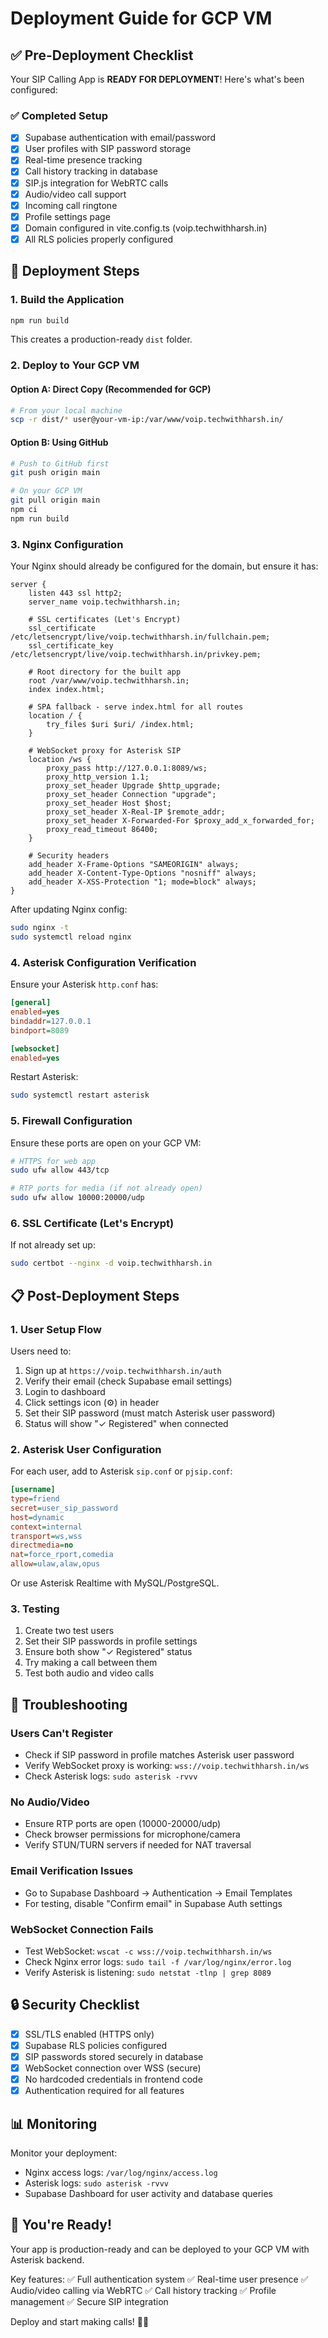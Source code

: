 # Deployment Guide for GCP VM

## ✅ Pre-Deployment Checklist

Your SIP Calling App is **READY FOR DEPLOYMENT**! Here's what's been configured:

### ✅ Completed Setup
- [x] Supabase authentication with email/password
- [x] User profiles with SIP password storage
- [x] Real-time presence tracking
- [x] Call history tracking in database
- [x] SIP.js integration for WebRTC calls
- [x] Audio/video call support
- [x] Incoming call ringtone
- [x] Profile settings page
- [x] Domain configured in vite.config.ts (voip.techwithharsh.in)
- [x] All RLS policies properly configured

## 🚀 Deployment Steps

### 1. Build the Application

```bash
npm run build
```

This creates a production-ready `dist` folder.

### 2. Deploy to Your GCP VM

#### Option A: Direct Copy (Recommended for GCP)
```bash
# From your local machine
scp -r dist/* user@your-vm-ip:/var/www/voip.techwithharsh.in/
```

#### Option B: Using GitHub
```bash
# Push to GitHub first
git push origin main

# On your GCP VM
git pull origin main
npm ci
npm run build
```

### 3. Nginx Configuration

Your Nginx should already be configured for the domain, but ensure it has:

```nginx
server {
    listen 443 ssl http2;
    server_name voip.techwithharsh.in;

    # SSL certificates (Let's Encrypt)
    ssl_certificate /etc/letsencrypt/live/voip.techwithharsh.in/fullchain.pem;
    ssl_certificate_key /etc/letsencrypt/live/voip.techwithharsh.in/privkey.pem;

    # Root directory for the built app
    root /var/www/voip.techwithharsh.in;
    index index.html;

    # SPA fallback - serve index.html for all routes
    location / {
        try_files $uri $uri/ /index.html;
    }

    # WebSocket proxy for Asterisk SIP
    location /ws {
        proxy_pass http://127.0.0.1:8089/ws;
        proxy_http_version 1.1;
        proxy_set_header Upgrade $http_upgrade;
        proxy_set_header Connection "upgrade";
        proxy_set_header Host $host;
        proxy_set_header X-Real-IP $remote_addr;
        proxy_set_header X-Forwarded-For $proxy_add_x_forwarded_for;
        proxy_read_timeout 86400;
    }

    # Security headers
    add_header X-Frame-Options "SAMEORIGIN" always;
    add_header X-Content-Type-Options "nosniff" always;
    add_header X-XSS-Protection "1; mode=block" always;
}
```

After updating Nginx config:
```bash
sudo nginx -t
sudo systemctl reload nginx
```

### 4. Asterisk Configuration Verification

Ensure your Asterisk `http.conf` has:

```ini
[general]
enabled=yes
bindaddr=127.0.0.1
bindport=8089

[websocket]
enabled=yes
```

Restart Asterisk:
```bash
sudo systemctl restart asterisk
```

### 5. Firewall Configuration

Ensure these ports are open on your GCP VM:
```bash
# HTTPS for web app
sudo ufw allow 443/tcp

# RTP ports for media (if not already open)
sudo ufw allow 10000:20000/udp
```

### 6. SSL Certificate (Let's Encrypt)

If not already set up:
```bash
sudo certbot --nginx -d voip.techwithharsh.in
```

## 📋 Post-Deployment Steps

### 1. User Setup Flow

Users need to:
1. Sign up at `https://voip.techwithharsh.in/auth`
2. Verify their email (check Supabase email settings)
3. Login to dashboard
4. Click settings icon (⚙️) in header
5. Set their SIP password (must match Asterisk user password)
6. Status will show "✓ Registered" when connected

### 2. Asterisk User Configuration

For each user, add to Asterisk `sip.conf` or `pjsip.conf`:

```ini
[username]
type=friend
secret=user_sip_password
host=dynamic
context=internal
transport=ws,wss
directmedia=no
nat=force_rport,comedia
allow=ulaw,alaw,opus
```

Or use Asterisk Realtime with MySQL/PostgreSQL.

### 3. Testing

1. Create two test users
2. Set their SIP passwords in profile settings
3. Ensure both show "✓ Registered" status
4. Try making a call between them
5. Test both audio and video calls

## 🔧 Troubleshooting

### Users Can't Register
- Check if SIP password in profile matches Asterisk user password
- Verify WebSocket proxy is working: `wss://voip.techwithharsh.in/ws`
- Check Asterisk logs: `sudo asterisk -rvvv`

### No Audio/Video
- Ensure RTP ports are open (10000-20000/udp)
- Check browser permissions for microphone/camera
- Verify STUN/TURN servers if needed for NAT traversal

### Email Verification Issues
- Go to Supabase Dashboard → Authentication → Email Templates
- For testing, disable "Confirm email" in Supabase Auth settings

### WebSocket Connection Fails
- Test WebSocket: `wscat -c wss://voip.techwithharsh.in/ws`
- Check Nginx error logs: `sudo tail -f /var/log/nginx/error.log`
- Verify Asterisk is listening: `sudo netstat -tlnp | grep 8089`

## 🔒 Security Checklist

- [x] SSL/TLS enabled (HTTPS only)
- [x] Supabase RLS policies configured
- [x] SIP passwords stored securely in database
- [x] WebSocket connection over WSS (secure)
- [x] No hardcoded credentials in frontend code
- [x] Authentication required for all features

## 📊 Monitoring

Monitor your deployment:
- Nginx access logs: `/var/log/nginx/access.log`
- Asterisk logs: `sudo asterisk -rvvv`
- Supabase Dashboard for user activity and database queries

## 🎉 You're Ready!

Your app is production-ready and can be deployed to your GCP VM with Asterisk backend. 

Key features:
✅ Full authentication system
✅ Real-time user presence
✅ Audio/video calling via WebRTC
✅ Call history tracking
✅ Profile management
✅ Secure SIP integration

Deploy and start making calls! 🚀📞
